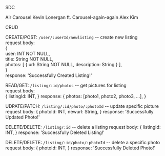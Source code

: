 SDC

Air Carousel Kevin Lonergan ft. 
Carousel-again-again Alex Kim

CRUD

CREATE/POST: `/user/:userId/newlisting` -- create new listing  
request body:  
{  
  user: INT NOT NULL,  
  title: String NOT NULL,  
  photos: [ { url: String NOT NULL, description: String } ],  
}  
response: 'Successfully Created Listing!'  

READ/GET: `/listing/:id/photos` -- get pictures for listing  
request body:  
{
  listingId: INT,
}
response: 
{
  photos: [photo1, photo2, photo3, ...],
}

UDPATE/PATCH: `/listing/:id/photo/:photoId` -- update specific picture
request body: 
{
  photoId: INT,
  newurl: String,
}
response: 'Successfully Updated Photo!'

DELETE/DELETE: `/listing/:id` -- delete a listing
request body:
{
  listingId: INT,
}
response: 'Successfully Deleted Listing!'

DELETE/DELETE: `/listing/:id/photo/:photoId` -- delete a specific photo
request body:
{
  photoId: INT,
}
response: 'Successfully Deleted Photo!'

